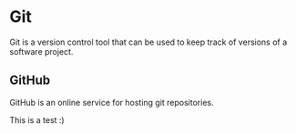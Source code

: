 # Git

Git is a version control tool that can be used to keep track of versions of a software project.

## GitHub

GitHub is an online service for hosting git repositories.

This is a test :)